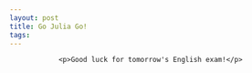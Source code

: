 ```yaml
---
layout: post
title: Go Julia Go!
tags:
---
```



                <p>Good luck for tomorrow's English exam!</p>

